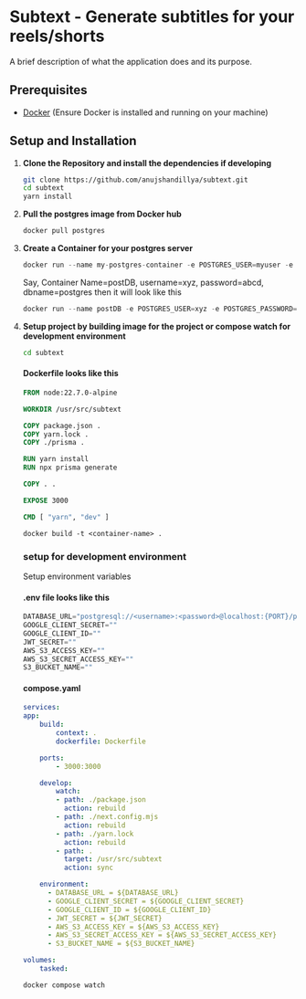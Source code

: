 # Subtext - Generate subtitles for your reels/shorts

A brief description of what the application does and its purpose.

## Prerequisites

- [Docker](https://docs.docker.com/get-docker/) (Ensure Docker is installed and running on your machine)

## Setup and Installation

1. **Clone the Repository and install the dependencies if developing**
   
    ```bash
    git clone https://github.com/anujshandillya/subtext.git
    cd subtext
    yarn install
    ```
2. **Pull the postgres image from Docker hub**

    ```bash
    docker pull postgres
    ```
3. **Create a Container for your postgres server**
    ```js
    docker run --name my-postgres-container -e POSTGRES_USER=myuser -e POSTGRES_PASSWORD=mypassword -e POSTGRES_DB=mydb -p 5432:5432 -d postgres
    ```
    Say, Container Name=postDB, username=xyz, password=abcd, dbname=postgres then it will look like this
    ```js
    docker run --name postDB -e POSTGRES_USER=xyz -e POSTGRES_PASSWORD=abcd -e POSTGRES_DB=postgres -p 5432:5432 -d postgres
    ```

4. **Setup project by building image for the project or compose watch for development environment**
    ```bash
    cd subtext
    ```

    #### Dockerfile looks like this
    ```Dockerfile
    FROM node:22.7.0-alpine

    WORKDIR /usr/src/subtext

    COPY package.json .
    COPY yarn.lock .
    COPY ./prisma .

    RUN yarn install
    RUN npx prisma generate

    COPY . .

    EXPOSE 3000

    CMD [ "yarn", "dev" ]
    ```
    
    ```
    docker build -t <container-name> .
    ```
    ### setup for development environment

    Setup environment variables

    #### .env file looks like this
    ```js
    DATABASE_URL="postgresql://<username>:<password>@localhost:{PORT}/postgres?schema=public"
    GOOGLE_CLIENT_SECRET=""
    GOOGLE_CLIENT_ID=""
    JWT_SECRET=""
    AWS_S3_ACCESS_KEY=""
    AWS_S3_SECRET_ACCESS_KEY=""
    S3_BUCKET_NAME=""
    ```

    #### compose.yaml
    ```yaml
    services:
    app:
        build:
            context: .
            dockerfile: Dockerfile

        ports:
            - 3000:3000

        develop:
            watch:
            - path: ./package.json
              action: rebuild
            - path: ./next.config.mjs
              action: rebuild
            - path: ./yarn.lock
              action: rebuild
            - path: .
              target: /usr/src/subtext
              action: sync

        environment:
          - DATABASE_URL = ${DATABASE_URL}
          - GOOGLE_CLIENT_SECRET = ${GOOGLE_CLIENT_SECRET}
          - GOOGLE_CLIENT_ID = ${GOOGLE_CLIENT_ID}
          - JWT_SECRET = ${JWT_SECRET}
          - AWS_S3_ACCESS_KEY = ${AWS_S3_ACCESS_KEY}
          - AWS_S3_SECRET_ACCESS_KEY = ${AWS_S3_SECRET_ACCESS_KEY}
          - S3_BUCKET_NAME = ${S3_BUCKET_NAME}

    volumes:
        tasked:
    ```

    ```bash
    docker compose watch
    ```